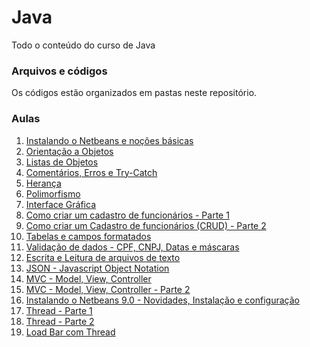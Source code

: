 # Java
Todo o conteúdo do curso de Java

### Arquivos e códigos
Os códigos estão organizados em pastas neste repositório.

### Aulas
1. [Instalando o Netbeans e noções básicas](https://youtu.be/gue6BhHMt4Q)
2. [Orientação a Objetos](https://youtu.be/ks3T3R_GEmo)
3. [Listas de Objetos](https://youtu.be/SxbykYCwDNY)
4. [Comentários, Erros e Try-Catch](https://youtu.be/mSUxl0DJyWY)
5. [Herança](https://youtu.be/xH4dqYGhGYc)
6. [Polimorfismo](https://youtu.be/6BPhr92zb_4)
7. [Interface Gráfica](https://youtu.be/utGrx5nnJBs)
8. [Como criar um cadastro de funcionários - Parte 1](https://youtu.be/N57B_XvVh9c)
9. [Como criar um Cadastro de funcionários (CRUD) - Parte 2](https://youtu.be/lRckcpUuXW4)
10. [Tabelas e campos formatados](https://youtu.be/exny4YXH_2E)
11. [Validação de dados - CPF, CNPJ, Datas e máscaras](https://youtu.be/zID7E6MkWd0)
12. [Escrita e Leitura de arquivos de texto](https://youtu.be/PS44nHjvtdo)
13. [JSON - Javascript Object Notation](https://youtu.be/5OuqnpHfqOI)
14. [MVC - Model, View, Controller](https://youtu.be/3Rlm70kz0Kc)
15. [MVC - Model, View, Controller - Parte 2](https://youtu.be/J_roj2DU1wU)
16. [Instalando o Netbeans 9.0 - Novidades, Instalação e configuração](https://youtu.be/NdrqRyoEUiA)
17. [Thread - Parte 1](https://youtu.be/MQF84fUpoMo)
18. [Thread - Parte 2](https://youtu.be/2XIiwsvRLjY)
19. [Load Bar com Thread](https://youtu.be/WfACeCpelNg)
